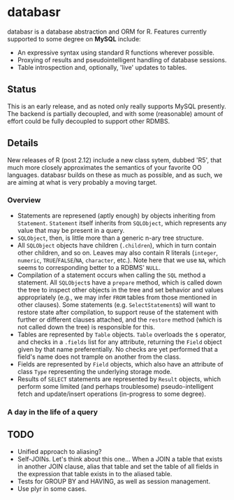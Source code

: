# databasr
databasr is a database abstraction and ORM for R.
Features currently supported to some degree on **MySQL** include:

* An expressive syntax using standard R functions wherever possible.
* Proxying of results and pseudointelligent handling of database sessions.
* Table introspection and, optionally, 'live' updates to tables.

## Status
This is an early release, and as noted only really supports MySQL presently. 
The backend is partially decoupled, and with some (reasonable) amount of effort could be fully
decoupled to support other RDMBS.

## Details
New releases of R (post 2.12) include a new class sytem, dubbed 'R5', that much more closely approximates the semantics of your favorite OO languages.
databasr builds on these as much as possible, and as such, we are aiming at what is very probably a moving target.

### Overview
* Statements are represened (aptly enough) by objects inheriting from `Statement`. `Statement`
  itself inherits from `SQLObject`, which represents any value that may be present in a query.
* `SQLObject`, then, is little more than a generic n-ary tree structure.
* All `SQLObject` objects have children (`.children`), which in turn contain other children, and
  so on. Leaves may also contain R literals (`integer`, `numeric`, `TRUE`/`FALSE`/`NA`, 
  `character`, etc.). Note here that we use `NA`, which seems to corresponding better to a RDBMS'
  `NULL`.
* Compilation of a statement occurs when calling the `SQL` method a statement. All `SQLObject`s 
  have a `prepare` method, which is called down the tree to inspect other objects in the tree and
  set behavior and values appropriately (e.g., we may infer `FROM` tables from those mentioned in 
  other clauses). Some statements (e.g. `SelectStatement`s) will want to restore state after
  compilation, to support reuse of the statement with further or different clauses attached, and
  the `restore` method (which is not called down the tree) is responsible for this.
* Tables are represented by `Table` objects. `Table` overloads the `$` operator, and checks in a
  `.fields` list for any attribute, returning the `Field` object given by that name preferentially.
  No checks are yet performed that a field's name does not trample on another from the class.
* Fields are represented by `Field` objects, which also have an attribute of class `Type`
  representing the underlying storage mode.
* Results of `SELECT` statements are represented by `Result` objects, which perform some limited
  (and perhaps troublesome) pseudo-intelligent fetch and update/insert operations (in-progress to
  some degree).

### A day in the life of a query

## TODO
* Unified approach to aliasing?
* Self-JOINs. Let's think about this one...
  When a JOIN a table that exists in another JOIN clause, alias that table and set the table of
  all fields in the expression that table exists in to the aliased table.
* Tests for GROUP BY and HAVING, as well as session management.
* Use plyr in some cases.